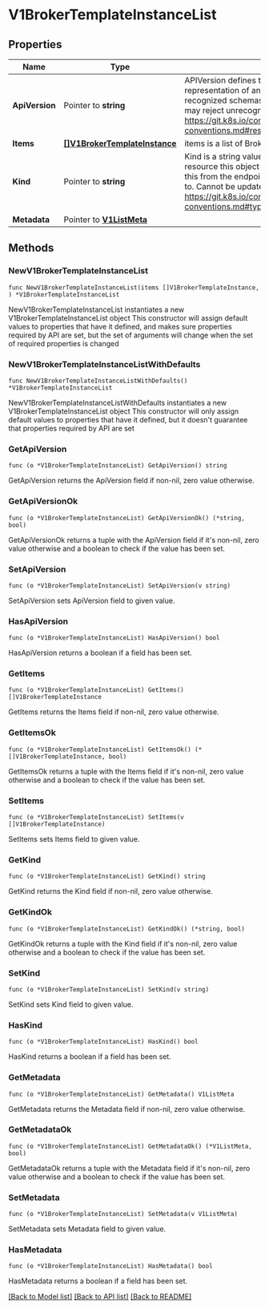 # V1BrokerTemplateInstanceList

## Properties

Name | Type | Description | Notes
------------ | ------------- | ------------- | -------------
**ApiVersion** | Pointer to **string** | APIVersion defines the versioned schema of this representation of an object. Servers should convert recognized schemas to the latest internal value, and may reject unrecognized values. More info: https://git.k8s.io/community/contributors/devel/api-conventions.md#resources | [optional] 
**Items** | [**[]V1BrokerTemplateInstance**](V1BrokerTemplateInstance.md) | items is a list of BrokerTemplateInstances | 
**Kind** | Pointer to **string** | Kind is a string value representing the REST resource this object represents. Servers may infer this from the endpoint the client submits requests to. Cannot be updated. In CamelCase. More info: https://git.k8s.io/community/contributors/devel/api-conventions.md#types-kinds | [optional] 
**Metadata** | Pointer to [**V1ListMeta**](V1ListMeta.md) |  | [optional] 

## Methods

### NewV1BrokerTemplateInstanceList

`func NewV1BrokerTemplateInstanceList(items []V1BrokerTemplateInstance, ) *V1BrokerTemplateInstanceList`

NewV1BrokerTemplateInstanceList instantiates a new V1BrokerTemplateInstanceList object
This constructor will assign default values to properties that have it defined,
and makes sure properties required by API are set, but the set of arguments
will change when the set of required properties is changed

### NewV1BrokerTemplateInstanceListWithDefaults

`func NewV1BrokerTemplateInstanceListWithDefaults() *V1BrokerTemplateInstanceList`

NewV1BrokerTemplateInstanceListWithDefaults instantiates a new V1BrokerTemplateInstanceList object
This constructor will only assign default values to properties that have it defined,
but it doesn't guarantee that properties required by API are set

### GetApiVersion

`func (o *V1BrokerTemplateInstanceList) GetApiVersion() string`

GetApiVersion returns the ApiVersion field if non-nil, zero value otherwise.

### GetApiVersionOk

`func (o *V1BrokerTemplateInstanceList) GetApiVersionOk() (*string, bool)`

GetApiVersionOk returns a tuple with the ApiVersion field if it's non-nil, zero value otherwise
and a boolean to check if the value has been set.

### SetApiVersion

`func (o *V1BrokerTemplateInstanceList) SetApiVersion(v string)`

SetApiVersion sets ApiVersion field to given value.

### HasApiVersion

`func (o *V1BrokerTemplateInstanceList) HasApiVersion() bool`

HasApiVersion returns a boolean if a field has been set.

### GetItems

`func (o *V1BrokerTemplateInstanceList) GetItems() []V1BrokerTemplateInstance`

GetItems returns the Items field if non-nil, zero value otherwise.

### GetItemsOk

`func (o *V1BrokerTemplateInstanceList) GetItemsOk() (*[]V1BrokerTemplateInstance, bool)`

GetItemsOk returns a tuple with the Items field if it's non-nil, zero value otherwise
and a boolean to check if the value has been set.

### SetItems

`func (o *V1BrokerTemplateInstanceList) SetItems(v []V1BrokerTemplateInstance)`

SetItems sets Items field to given value.


### GetKind

`func (o *V1BrokerTemplateInstanceList) GetKind() string`

GetKind returns the Kind field if non-nil, zero value otherwise.

### GetKindOk

`func (o *V1BrokerTemplateInstanceList) GetKindOk() (*string, bool)`

GetKindOk returns a tuple with the Kind field if it's non-nil, zero value otherwise
and a boolean to check if the value has been set.

### SetKind

`func (o *V1BrokerTemplateInstanceList) SetKind(v string)`

SetKind sets Kind field to given value.

### HasKind

`func (o *V1BrokerTemplateInstanceList) HasKind() bool`

HasKind returns a boolean if a field has been set.

### GetMetadata

`func (o *V1BrokerTemplateInstanceList) GetMetadata() V1ListMeta`

GetMetadata returns the Metadata field if non-nil, zero value otherwise.

### GetMetadataOk

`func (o *V1BrokerTemplateInstanceList) GetMetadataOk() (*V1ListMeta, bool)`

GetMetadataOk returns a tuple with the Metadata field if it's non-nil, zero value otherwise
and a boolean to check if the value has been set.

### SetMetadata

`func (o *V1BrokerTemplateInstanceList) SetMetadata(v V1ListMeta)`

SetMetadata sets Metadata field to given value.

### HasMetadata

`func (o *V1BrokerTemplateInstanceList) HasMetadata() bool`

HasMetadata returns a boolean if a field has been set.


[[Back to Model list]](../README.md#documentation-for-models) [[Back to API list]](../README.md#documentation-for-api-endpoints) [[Back to README]](../README.md)


